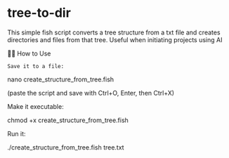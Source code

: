 # tree-to-dir
This simple fish script converts a tree structure from a txt file and creates directories and files from that tree. Useful when initiating projects using AI

🧑‍💻 How to Use

    Save it to a file:

nano create_structure_from_tree.fish

(paste the script and save with Ctrl+O, Enter, then Ctrl+X)

Make it executable:

chmod +x create_structure_from_tree.fish

Run it:

./create_structure_from_tree.fish tree.txt
